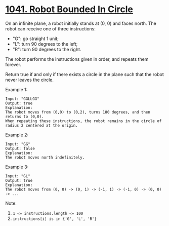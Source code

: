 # [1041. Robot Bounded In Circle](https://leetcode.com/problems/robot-bounded-in-circle/)

On an infinite plane, a robot initially stands at (0, 0) and faces north.  The robot can receive one of three instructions:

- "G": go straight 1 unit;
- "L": turn 90 degrees to the left;
- "R": turn 90 degrees to the right.

The robot performs the instructions given in order, and repeats them forever.

Return true if and only if there exists a circle in the plane such that the robot never leaves the circle.

Example 1:

```text
Input: "GGLLGG"
Output: true
Explanation:
The robot moves from (0,0) to (0,2), turns 180 degrees, and then returns to (0,0).
When repeating these instructions, the robot remains in the circle of radius 2 centered at the origin.
```

Example 2:

```text
Input: "GG"
Output: false
Explanation:
The robot moves north indefinitely.
```

Example 3:

```text
Input: "GL"
Output: true
Explanation:
The robot moves from (0, 0) -> (0, 1) -> (-1, 1) -> (-1, 0) -> (0, 0) -> ...
```

Note:

1. `1 <= instructions.length <= 100`
1. `instructions[i] is in {'G', 'L', 'R'}`
